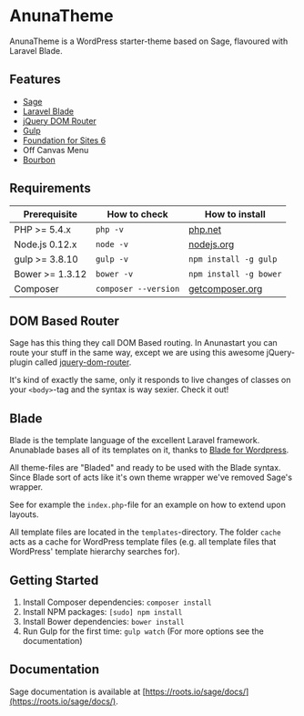 # AnunaTheme

AnunaTheme is a WordPress starter-theme based on Sage, flavoured with Laravel Blade.

## Features

* [Sage](https://github.com/roots/sage)
* [Laravel Blade](http://laravel.com/docs/blade)
* [jQuery DOM Router](https://github.com/tormjens/jquery-dom-router)
* [Gulp](http://gulpjs.com)
* [Foundation for Sites 6](http://foundation.zurb.com/sites/docs/)
* Off Canvas Menu
* [Bourbon](http://bourbon.io/)

## Requirements


| Prerequisite    | How to check         | How to install
| --------------- | -------------------- | ------------- |
| PHP   >= 5.4.x  | `php -v`             | [php.net](http://php.net/manual/en/install.php) |
| Node.js 0.12.x  | `node -v`            | [nodejs.org](http://nodejs.org/) |
| gulp  >= 3.8.10 | `gulp -v`            | `npm install -g gulp` |
| Bower >= 1.3.12 | `bower -v`           | `npm install -g bower` |
| Composer        | `composer --version` | [getcomposer.org](http://getcomposer.org) |


## DOM Based Router

Sage has this thing they call DOM Based routing. In Anunastart you can route your stuff in the same way, except we are using this awesome jQuery-plugin called [jquery-dom-router](https://github.com/tormjens/jquery-dom-router).

It's kind of exactly the same, only it responds to live changes of classes on your `<body>`-tag and the syntax is way sexier. Check it out!

## Blade

Blade is the template language of the excellent Laravel framework. Anunablade bases all of its templates on it, thanks to [Blade for Wordpress](https://github.com/tormjens/wp-blade).

All theme-files are "Bladed" and ready to be used with the Blade syntax. Since Blade sort of acts like it's own theme wrapper we've removed Sage's wrapper.

See for example the `index.php`-file for an example on how to extend upon layouts.

All template files are located in the `templates`-directory. The folder `cache` acts as a cache for WordPress template files (e.g. all template files that WordPress' template hierarchy searches for).

## Getting Started

1. Install Composer dependencies: `composer install`
2. Install NPM packages: `[sudo] npm install`
3. Install Bower dependencies: `bower install`
4. Run Gulp for the first time: `gulp watch` (For more options see the documentation)

## Documentation

Sage documentation is available at [https://roots.io/sage/docs/](https://roots.io/sage/docs/).

